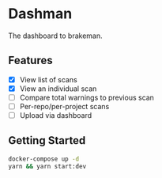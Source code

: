 # Dashman

The dashboard to brakeman.

## Features

- [x] View list of scans
- [x] View an individual scan
- [ ] Compare total warnings to previous scan
- [ ] Per-repo/per-project scans
- [ ] Upload via dashboard

## Getting Started

```sh
docker-compose up -d
yarn && yarn start:dev
```
